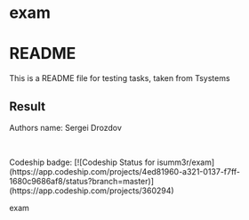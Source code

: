 # exam
<h1> README</h1>
<p> This is a README file for testing tasks, taken from Tsystems </p>

<h2> Result </h2>
<p> Authors name: Sergei Drozdov</p><br>
<p>Codeship badge: [![Codeship Status for isumm3r/exam](https://app.codeship.com/projects/4ed81960-a321-0137-f7ff-1680c9686af8/status?branch=master)](https://app.codeship.com/projects/360294)</p>
exam
